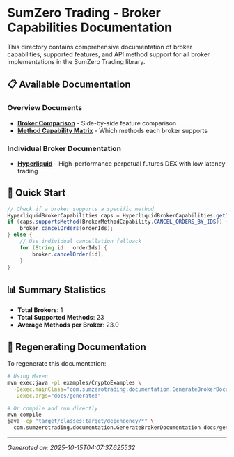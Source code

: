 # SumZero Trading - Broker Capabilities Documentation

This directory contains comprehensive documentation of broker capabilities, supported features, and API method support for all broker implementations in the SumZero Trading library.

## 📋 Available Documentation

### Overview Documents
- **[Broker Comparison](broker-comparison.md)** - Side-by-side feature comparison
- **[Method Capability Matrix](method-capability-matrix.md)** - Which methods each broker supports

### Individual Broker Documentation
- **[Hyperliquid](hyperliquid-capabilities.md)** - High-performance perpetual futures DEX with low latency trading

## 🚀 Quick Start

```java
// Check if a broker supports a specific method
HyperliquidBrokerCapabilities caps = HyperliquidBrokerCapabilities.getInstance();
if (caps.supportsMethod(BrokerMethodCapability.CANCEL_ORDERS_BY_IDS)) {
    broker.cancelOrders(orderIds);
} else {
    // Use individual cancellation fallback
    for (String id : orderIds) {
        broker.cancelOrder(id);
    }
}
```

## 📊 Summary Statistics

- **Total Brokers**: 1
- **Total Supported Methods**: 23
- **Average Methods per Broker**: 23.0

## 🔄 Regenerating Documentation

To regenerate this documentation:

```bash
# Using Maven
mvn exec:java -pl examples/CryptoExamples \
  -Dexec.mainClass="com.sumzerotrading.documentation.GenerateBrokerDocumentation" \
  -Dexec.args="docs/generated"

# Or compile and run directly
mvn compile
java -cp "target/classes:target/dependency/*" \
  com.sumzerotrading.documentation.GenerateBrokerDocumentation docs/generated
```

---
*Generated on: 2025-10-15T04:07:37.625532*
